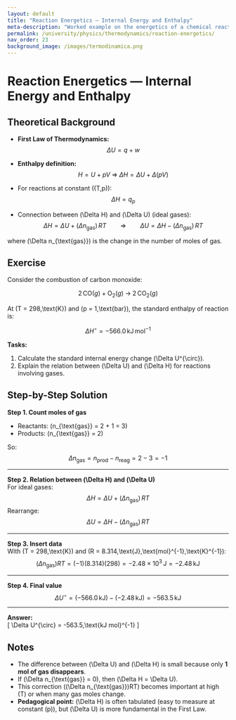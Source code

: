 ```yaml
---
layout: default
title: "Reaction Energetics — Internal Energy and Enthalpy"
meta-description: "Worked example on the energetics of a chemical reaction: relation between ΔU and ΔH, step-by-step calculations, and key thermodynamic notes."
permalink: /university/physics/thermodynamics/reaction-energetics/
nav_order: 23
background_image: /images/termodinamica.png
---
```


# Reaction Energetics — Internal Energy and Enthalpy

<div class="content-box">

## Theoretical Background

- **First Law of Thermodynamics:**  
  $$
  \Delta U = q + w
  $$

- **Enthalpy definition:**  
  $$
  H = U + pV \;\Rightarrow\; \Delta H = \Delta U + \Delta(pV)
  $$

- For reactions at constant \((T,p)\):  
  $$
  \Delta H = q_p
  $$

- Connection between \(\Delta H\) and \(\Delta U\) (ideal gases):  
  $$
  \Delta H = \Delta U + (\Delta n_{\text{gas}})\,RT
  \qquad \Rightarrow \qquad
  \Delta U = \Delta H - (\Delta n_{\text{gas}})\,RT
  $$

where \(\Delta n_{\text{gas}}\) is the change in the number of moles of gas.

</div>

<div class="content-box">

## Exercise

Consider the combustion of carbon monoxide:

$$
2\,\mathrm{CO}(g) + \mathrm{O}_2(g) \;\longrightarrow\; 2\,\mathrm{CO}_2(g)
$$

At \(T = 298\,\text{K}\) and \(p = 1\,\text{bar}\), the standard enthalpy of reaction is:

$$
\Delta H^{\circ} = -566.0\,\text{kJ}\,\text{mol}^{-1}
$$

**Tasks:**

1. Calculate the standard internal energy change \(\Delta U^{\circ}\).  
2. Explain the relation between \(\Delta U\) and \(\Delta H\) for reactions involving gases.

</div>

<div class="content-box">

## Step-by-Step Solution

**Step 1. Count moles of gas**  
- Reactants: \(n_{\text{gas}} = 2 + 1 = 3\)  
- Products: \(n_{\text{gas}} = 2\)  

So:
$$
\Delta n_{\text{gas}} = n_{\text{prod}} - n_{\text{reag}} = 2 - 3 = -1
$$

---

**Step 2. Relation between \(\Delta H\) and \(\Delta U\)**  
For ideal gases:
$$
\Delta H = \Delta U + (\Delta n_{\text{gas}})\,RT
$$
Rearrange:
$$
\Delta U = \Delta H - (\Delta n_{\text{gas}})\,RT
$$

---

**Step 3. Insert data**  
With \(T = 298\,\text{K}\) and \(R = 8.314\,\text{J}\,\text{mol}^{-1}\,\text{K}^{-1}\):
$$
(\Delta n_{\text{gas}})RT = (-1)(8.314)(298) = -2.48 \times 10^{3}\,\text{J} = -2.48\,\text{kJ}
$$

---

**Step 4. Final value**  
$$
\Delta U^{\circ} = (-566.0\,\text{kJ}) - (-2.48\,\text{kJ}) = -563.5\,\text{kJ}
$$

---

**Answer:**  
\[
\Delta U^{\circ} = -563.5\,\text{kJ mol}^{-1}
\]

</div>

<div class="content-box">

## Notes

- The difference between \(\Delta U\) and \(\Delta H\) is small because only **1 mol of gas disappears**.  
- If \(\Delta n_{\text{gas}} = 0\), then \(\Delta H = \Delta U\).  
- This correction \((\Delta n_{\text{gas}})RT\) becomes important at high \(T\) or when many gas moles change.  
- **Pedagogical point:** \(\Delta H\) is often tabulated (easy to measure at constant \(p\)), but \(\Delta U\) is more fundamental in the First Law.

</div>
